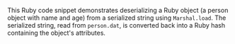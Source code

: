 This Ruby code snippet demonstrates deserializing a Ruby object (a person object with name and age) from a serialized string using `Marshal.load`. The serialized string, read from `person.dat`, is converted back into a Ruby hash containing the object's attributes.
